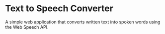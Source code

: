# Text to Speech Converter

A simple web application that converts written text into spoken words using the Web Speech API.


